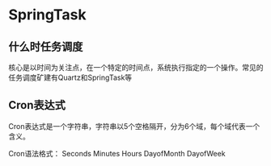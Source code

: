 


# SpringTask

## 什么时任务调度
核心是以时间为关注点，在一个特定的时间点，系统执行指定的一个操作。常见的任务调度矿建有Quartz和SpringTask等

## Cron表达式
Cron表达式是一个字符串，字符串以5个空格隔开，分为6个域，每个域代表一个含义。

Cron语法格式：
Seconds Minutes Hours DayofMonth DayofWeek


